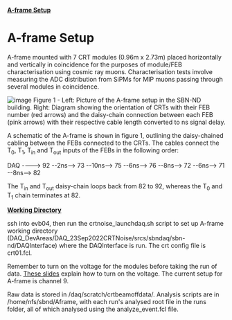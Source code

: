 <b><u>A-frame Setup</u></b>
# A-frame Setup
A-frame mounted with 7 CRT modules (0.96m x 2.73m) placed horizontally and vertically in coincidence for the purposes of module/FEB characterisation using cosmic ray muons. Characterisation tests involve measuring the ADC distribution from SiPMs for MIP muons passing through several modules in coincidence.

![image](https://user-images.githubusercontent.com/74778773/213795237-d53fb05a-e550-49a3-9da4-1f4d4470836f.png)
Figure 1 - Left: Picture of the A-frame setup in the SBN-ND building. Right: Diagram showing the orientation of CRTs with their FEB number (red arrows) and the daisy-chain connection between each FEB (pink arrows) with their respective cable length converted to ns signal delay.

A schematic of the A-frame is shown in figure 1, outlining the daisy-chained cabling between the FEBs connected to the CRTs. The cables connect the T<sub>0</sub>, T<sub>1</sub>, T<sub>in</sub> and T<sub>out</sub> inputs of the FEBs in the following order:

DAQ ----> 92 --2ns--> 73 --10ns--> 75 --6ns--> 76 --8ns--> 72 --6ns--> 71 --8ns--> 82

The T<sub>in</sub> and T<sub>out</sub> daisy-chain loops back from 82 to 92, whereas the T<sub>0</sub> and T<sub>1</sub> chain terminates at 82.

<b><u>Working Directory</u></b>

ssh into evb04, then run the crtnoise_launchdaq.sh script to set up A-frame working directory (DAQ_DevAreas/DAQ_23Sep2022CRTNoise/srcs/sbndaq/sbn-nd/DAQInterface) where the DAQInterface is run. The crt config file is crt01.fcl.

Remember to turn on the voltage for the modules before taking the run of data. [These slides](https://sbn-docdb.fnal.gov/cgi-bin/sso/RetrieveFile?docid=24720&filename=SBND_CRT_Power_Supplies_Operation.pdf&version=1) explain how to turn on the voltage. The current setup for A-frame is channel 9.  

Raw data is stored in /daq/scratch/crtbeamoffdata/. Analysis scripts are in /home/nfs/sbnd/Aframe, with each run's analysed root file in the runs folder, all of which analysed using the analyze_event.fcl file.
